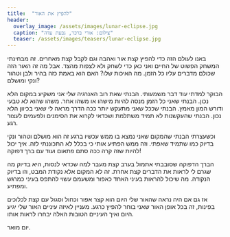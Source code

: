 ```yaml
---
title:  "להפיץ את האור"
header:
  overlay_image: /assets/images/lunar-eclipse.jpg
  caption: "צילום: אורי ברכר, גבעת עדה"
  teaser: /assets/images/teasers/lunar-eclipse.jpg
---
```


באנו לעולם הזה כדי להפיץ קצת אור ואהבה וגם לקבל קצת מאחרים.
זה מבחינתי המשחק הפשוט של החיים ואני כאן כדי לשחק ולא לצפות מהצד.<!--more-->
אבל מה זה האור הזה שכולם מדברים עליו כל הזמן.
מה האיכות שלו? האם הוא באמת כזה בהיר ולבן וטהור ונקי ומושלם?

הבוקר למדתי עוד דבר משמעותי. הבנתי שאת רוב האנרגיה שלי אני משקיע במקום הלא נכון.
הבנתי שאני כל הזמן מנסה להיות מישהו או משהו אחר. משהו שהוא לא טבעי ודורש המון מאמץ.
הבנתי שככל שאני מתעקש יותר ככה הדרך מראה לי שאני בכיוון הלא נכון.
הבנתי שהעקשנות לא תמיד משתלמת ושכדאי לקרוא את הסימנים ולפעמים לעצור רגע.

וכשעצרתי הבנתי שהמקום שאני נמצא בו ממש עכשיו ברגע זה הוא מושלם וטהור ונקי בדיוק כמו שתמיד שאפתי.
וזה ממש הפתיע אותי כי בכלל לא התכוננתי לזה.
איך יכול להיות שזה קרה ככה סתם פתאום ועוד עם ברך דפוקה!

הברך הדפוקה שסובבתי אתמול בערב קצת מעבר למה שכדאי לנסות, היא בדיוק מה שגרם לי לראות את הדברים קצת אחרת.
זה לא המקום אלא נקודת המבט, וזו בדיוק הנקודה.
מה שיכול להראות בעיני האחד כאפור ומשעמם עשוי להתפס בעיני כמרגש ומפתיע.

אז גם אם היה נראה שהאור שלי היום הוא קצר אפור וכחול וסגול עם קצת לכלוכים בפינות,
זה בכל אופן האור שאני בוחר להפיץ כרגע.
מעניין לאיזה עיניים האור שלי יגיע היום ואיך העיניים הטובות האלה יבחרו לראות אותו.

יום מואר.
